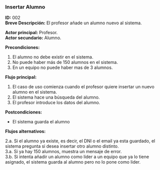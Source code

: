 ### Insertar Alumno**ID:** 002   **Breve Descripción:** El profesor añade un alumno nuevo al sistema.   **Actor principal:** Profesor.   **Actor secundario:** Alumno.   **Precondiciones:**1. El alumno no debe existir en el sistema.2. No puede haber más de 150 alumnos en el sistema.3. En un equipo no puede haber mas de 3 alumnos.**Flujo principal:**1. El caso de uso comienza cuando el profesor quiere insertar un nuevo alumno en el sistema.2. El sistema hace una búsqueda del alumno.3. El profesor introduce los datos del alumno.**Postcondiciones:**+ El sistema guarda el alumno**Flujos alternativos:**2.a. Si el alumno ya existe, es decir, el DNI o el email ya esta guardado, el sistema pregunta si desea insertar otro alumno distinto.   3.a. Si ya hay 150 alumnos, muestra un mensaje de error.   3.b. Si intenta añadir un alumno como lider a un equipo que ya lo tiene asignado, el sistema guarda al alumno pero no lo pone como lider.